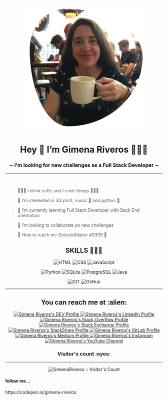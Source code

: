 <p align="center" width="400">
   <img src="https://raw.githubusercontent.com/Gimena-Riveros/AllYouNeedIs.../main/AboutMe/photoReadmeGitHubMini.png" align="center" width="400" />
   <h1 align="center">Hey 👋 I’m Gimena Riveros 👩🏻‍💻</h1>
</p>
<p>
   <h3 align="center"> ~ I'm looking for new challenges as a Full Stack Developer ~</h3>
   <hr> <br>
</p>

>  💁🏻‍♀️ I drink coffe and I code things 👩🏻‍💻 

>  👀 I’m interested in 3D print, music 🎹 and python 🐍 

>  🌱 I’m currently learning Full Stack Developer with Back End orientation 

>  💞️ I’m looking to collaborate on new challenges 

>  👾 How to reach me SolutionMaker #9399 🖖 

<h2 align="center">SKILLS 👩🏻‍💻</h2>
<p align="center">
   <img src="https://www.vectorlogo.zone/logos/w3_html5/w3_html5-icon.svg" alt="HTML" height="50" width="50">
   
   <img src="https://www.vectorlogo.zone/logos/w3_css/w3_css-icon.svg" alt="CSS" height="50" width="50">
   
   <img src="https://www.vectorlogo.zone/logos/javascript/javascript-icon.svg" alt="JavaScript" height="50" width="50">
   
</p>

<p align="center">
   <img src="https://www.vectorlogo.zone/logos/python/python-icon.svg" alt="Python" height="50" width="50">
   
   <img src="https://www.vectorlogo.zone/logos/sqlite/sqlite-ar21.svg" alt="SQLite" height="50" width="50">
   
   <img src="https://www.vectorlogo.zone/logos/postgresql/postgresql-icon.svg" alt="PostgreSQL" height="50" width="50">
   
   <img src="https://www.vectorlogo.zone/logos/java/java-icon.svg" alt="Java" height="50" width="50">
   
</p>
<p align="center">
   <img src="https://www.vectorlogo.zone/logos/git-scm/git-scm-icon.svg" alt="GIT" height="50" width="50">
   
   <img src="https://www.vectorlogo.zone/logos/github/github-icon.svg" alt="GitHub" height="50" width="50">
   
</p>

<hr>
<h2 align="center">You can reach me at :alien:</h2>

<p align="center">
  <a href="https://dev.to/">
    <img src="https://d2fltix0v2e0sb.cloudfront.net/dev-badge.svg" alt="Gimena Riveros's DEV Profile" height="50" width="50">
  </a>

  <a href="https://www.linkedin.com/">
    <img src="https://www.vectorlogo.zone/logos/linkedin/linkedin-icon.svg" alt="Gimena Riveros's LinkedIn Profile" height="50" width="50">
  </a>

  <a href="https://stackoverflow.com/users/20037931/solution-maker?tab=profile">
    <img src="https://www.vectorlogo.zone/logos/stackoverflow/stackoverflow-icon.svg" alt="Gimena Riveros's Stack Overflow Profile" height="50" width="50">
  </a>

  <a href="https://stackexchange.com/">
    <img src="https://www.vectorlogo.zone/logos/stackexchange/stackexchange-icon.svg" alt="Gimena Riveros's Stack Exchange Profile" height="50" width="50">
  </a>

  <a href="https://stackshare.io/">
    <img src="https://cdn.worldvectorlogo.com/logos/stackshare.svg" alt="Gimena Riveros's StackShare Profile" height="50" width="50">
  </a>
  
  <a href="https://gitlab.com/AnhellO">
    <img src="https://www.vectorlogo.zone/logos/gitlab/gitlab-icon.svg" alt="Gimena Riveros's GitLab Profile" height="50" width="50">
  </a>
  
  <a href="https://medium.com/">
    <img src="https://www.vectorlogo.zone/logos/medium/medium-tile.svg" alt="Gimena Riveros's Medium Profile" height="50" width="50">
  </a>
  
  <a href="[https://www.instagram.com/](https://www.instagram.com/accounts/login/?next=%2Fgimena.start.up%2F&source=omni_redirect)">
    <img src="https://www.vectorlogo.zone/logos/instagram/instagram-icon.svg" alt="Gimena Riveros's Instagram" height="50" width="50">
  </a>
  
  <a href="https://www.youtube.com/">
    <img src="https://www.vectorlogo.zone/logos/youtube/youtube-icon.svg" alt="Gimena Riveros's YouTube Channel" height="50" width="50">
  </a>
</p>

<h3 align="center">Visitor's count :eyes:</h3>
<hr>
<p align="center">
   <img src="https://profile-counter.glitch.me/{Gimena-Riveros}/count.svg" alt="GimenaRiveros :: Visitor's Count" />
</p>
<p>
   <h4>follow me...</h4>
   https://codepen.io/gimena-riveros
</p>
<!---
Gimena-Riveros/Gimena-Riveros is a ✨ special ✨ repository because its `README.md` (this file) appears on your GitHub profile.
You can click the Preview link to take a look at your changes.
--->

